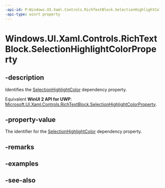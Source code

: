 ```yaml
---
-api-id: P:Windows.UI.Xaml.Controls.RichTextBlock.SelectionHighlightColorProperty
-api-type: winrt property
---
```


<!-- Property syntax
public Windows.UI.Xaml.DependencyProperty SelectionHighlightColorProperty { get; }
-->

# Windows.UI.Xaml.Controls.RichTextBlock.SelectionHighlightColorProperty

## -description
Identifies the [SelectionHighlightColor](richtextblock_selectionhighlightcolor.md) dependency property.

Equivalent **WinUI 2 API for UWP**: [Microsoft.UI.Xaml.Controls.RichTextBlock.SelectionHighlightColorProperty](/windows/winui/api/microsoft.ui.xaml.controls.richtextblock.selectionhighlightcolorproperty).

## -property-value
The identifier for the [SelectionHighlightColor](richtextblock_selectionhighlightcolor.md) dependency property.

## -remarks

## -examples

## -see-also
